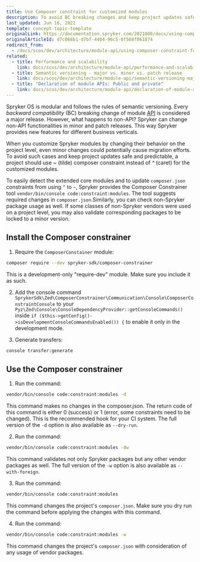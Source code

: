 ```yaml
---
title: Use Composer constraint for customized modules
description: To avoid BC breaking changes and keep project updates safe and predictable, a project should use ~ (tilde) composer constraint instead of ^ (caret) for the customized modules.
last_updated: Jun 16, 2021
template: concept-topic-template
originalLink: https://documentation.spryker.com/2021080/docs/using-composer-constraint
originalArticleId: d7c068b1-d7bf-4404-96c5-0f568f061874
redirect_from:
  - /docs/scos/dev/architecture/module-api/using-composer-constraint-for-customized-modules.html
related:
  - title: Performance and scalability
    link: docs/scos/dev/architecture/module-api/performance-and-scalability.html
  - title: Semantic versioning - major vs. minor vs. patch release
    link: docs/scos/dev/architecture/module-api/semantic-versioning-major-vs.-minor-vs.-patch-release.html
  - title: "Declaration of module APIs: Public and private"
    link: docs/scos/dev/architecture/module-api/declaration-of-module-apis-public-and-private.html
---
```


Spryker OS is modular and follows the rules of semantic versioning. Every _backward compatibility_ (BC) breaking change of module [API](/docs/dg/dev/architecture/module-api/definition-of-module-api.html) is considered a major release. However, what happens to non-API? Spryker can change non-API functionalities in minor and patch releases. This way Spryker provides new features for different business verticals.

When you customize Spryker modules by changing their behavior on the project level, even minor changes could potentially cause migration efforts. To avoid such cases and keep project updates safe and predictable, a project should use _~_ (tilde) composer constraint instead of _^_ (caret) for the customized modules.

To easily detect the extended core modules and to update `composer.json` constraints from using `^` to `~`, Spryker provides the Composer Constrainer tool `vendor/bin/console code:constraint:modules`. The tool suggests required changes in `composer.json`.Similarly, you can check non-Spryker package usage as well. If some classes of non-Spryker vendors were used on a project level, you may also validate corresponding packages to be locked to a minor version.

## Install the Composer constrainer

1. Require the `ComposerConstainer` module:

```bash
composer require --dev spryker-sdk/composer-constrainer
```

This is a development-only "require-dev" module. Make sure you include it as such.

2. Add the console command `SprykerSdk\Zed\ComposerConstrainer\Communication\Console\ComposerConstraintConsole` to your `Pyz\Zed\Console\ConsoleDependencyProvider::getConsoleCommands()` inside `if ($this->getConfig()->isDevelopmentConsoleCommandsEnabled()) {` to enable it only in the development mode.

3. Generate transfers:

```bash
console transfer:generate
```

## Use the Composer constrainer

1. Run the command:

```bash
vendor/bin/console code:constraint:modules -d
```

This command makes no changes in the composer.json. The return code of this command is either 0 (success) or 1 (error, some constraints need to be changed). This is the recommended hook for your CI system. The full version of the `-d` option is also available as `--dry-run`.

2. Run the command:

```bash
vendor/bin/console code:constraint:modules -dw
```

This command validates not only Spryker packages but any other vendor packages as well. The full version of the `-w` option is also available as `--with-foreign`.

3. Run the command:

```bash
vendor/bin/console code:constraint:modules
```

This command changes the project's `composer.json`. Make sure you dry run the command before applying the changes with this command.

4. Run the command:

```bash
vendor/bin/console code:constraint:modules -w
```

This command changes the project's `composer.json` with consideration of any usage of vendor packages.
